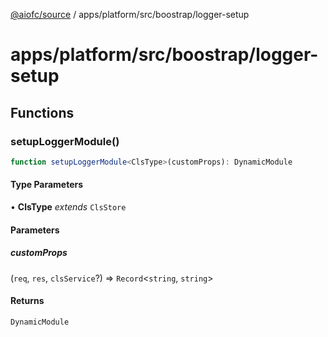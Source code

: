[@aiofc/source](../../../../../index.md) / apps/platform/src/boostrap/logger-setup

# apps/platform/src/boostrap/logger-setup

## Functions

### setupLoggerModule()

```ts
function setupLoggerModule<ClsType>(customProps): DynamicModule
```

#### Type Parameters

• **ClsType** *extends* `ClsStore`

#### Parameters

##### customProps

(`req`, `res`, `clsService`?) => `Record`\<`string`, `string`\>

#### Returns

`DynamicModule`
